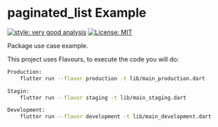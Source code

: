 # paginated_list Example

[![style: very good analysis][very_good_analysis_badge]][very_good_analysis_link]
[![License: MIT][license_badge]][license_link]

Package use case example.

This project uses Flavours, to execute the code you will do:
```sh
Production:
    flutter run --flavor production -t lib/main_production.dart
```
```sh
Stagin:
    flutter run --flavor staging -t lib/main_staging.dart
```
```sh
Development:
    flutter run --flavor development -t lib/main_development.dart
```

[license_badge]: https://img.shields.io/badge/license-MIT-blue.svg
[license_link]: https://opensource.org/licenses/MIT
[very_good_analysis_badge]: https://img.shields.io/badge/style-very_good_analysis-B22C89.svg
[very_good_analysis_link]: https://pub.dev/packages/very_good_analysis
